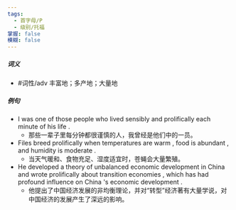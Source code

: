 ```yaml
---
tags:
  - 首字母/P
  - 级别/托福
掌握: false
模糊: false
---
```

##### 词义
- #词性/adv  丰富地；多产地；大量地
##### 例句
- I was one of those people who lived sensibly and prolifically each minute of his life .
	- 那些一辈子里每分钟都很谨慎的人，我曾经是他们中的一员。
- Files breed prolifically when temperatures are warm , food is abundant , and humidity is moderate .
	- 当天气暖和、食物充足、湿度适宜时，苍蝇会大量繁殖。
- He developed a theory of unbalanced economic development in China and wrote prolifically about transition economies , which has had profound influence on China 's economic development .
	- 他提出了中国经济发展的非均衡理论，并对“转型”经济著有大量学说，对中国经济的发展产生了深远的影响。
